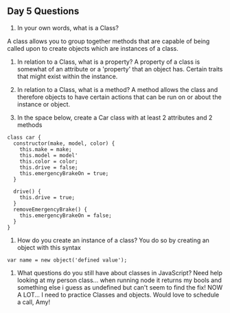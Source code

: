 ## Day 5 Questions

1. In your own words, what is a Class?

A class allows you to group together methods that are capable of being called upon to create objects which are instances of a class.

1. In relation to a Class, what is a property?
A property of a class is somewhat of an attribute or a 'property' that an object has. Certain traits that might exist within the instance.

1. In relation to a Class, what is a method?
A method allows the class and therefore objects to have certain actions that can be run on or about the instance or object.

1. In the space below, create a Car class with at least 2 attributes and 2 methods
```
class car {
  constructor(make, model, color) {
    this.make = make;
    this.model = model'
    this.color = color;
    this.drive = false;
    this.emergencyBrakeOn = true;
  }

  drive() {
    this.drive = true;
  }
  removeEmergencyBrake() {
    this.emergencyBrakeOn = false;
  }
}
```
1. How do you create an instance of a class?
You do so by creating an object with this syntax <br>
```
var name = new object('defined value');
```
1. What questions do you still have about classes in JavaScript?
Need help looking at my person class... when running node it returns my bools and something else i guess as undefined but can't seem to find the fix! 
NOW A LOT... I need to practice Classes and objects. Would love to schedule a call, Amy!
